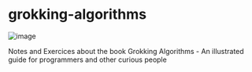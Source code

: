# grokking-algorithms

![image](https://github.com/bozzelliandrea/grokking-algorithms/assets/74464364/89a502ea-a7f1-4cec-bd6a-f63478812ed7)



Notes and Exercices about the book Grokking Algorithms - An illustrated guide for programmers and other curious people
